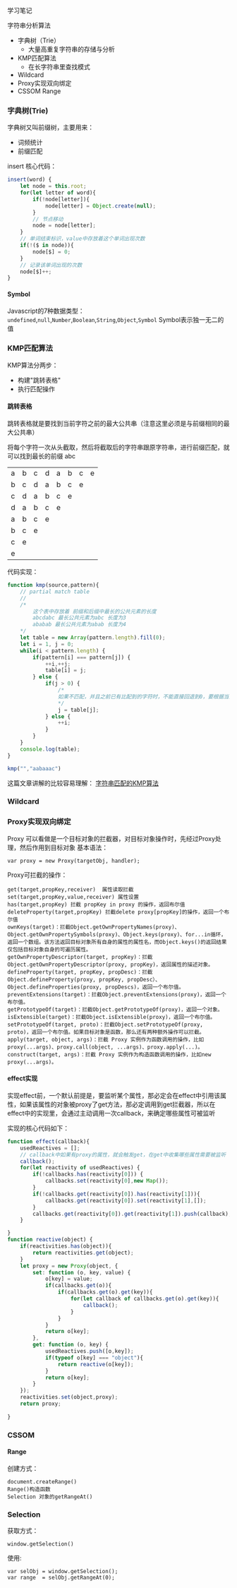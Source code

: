 学习笔记

字符串分析算法
- 字典树（Trie）
    - 大量高重复字符串的存储与分析
- KMP匹配算法
    - 在长字符串里查找模式
- Wildcard
- Proxy实现双向绑定
- CSSOM Range


### 字典树(Trie)
字典树又叫前缀树，主要用来：
- 词频统计
- 前缀匹配

insert 核心代码：
```javascript
insert(word) {
    let node = this.root;
    for(let letter of word){
        if(!node[letter]){
            node[letter] = Object.create(null);
        }
        // 节点移动
        node = node[letter];
    }
    // 单词结束标识，value中存放着这个单词出现次数
    if(!($ in node)){
        node[$] = 0;
    }
    // 记录该单词出现的次数
    node[$]++;
}
```

#### Symbol
Javascript的7种数据类型：`undefined`,`null`,`Number`,`Boolean`,`String`,`Object`,`Symbol`
Symbol表示独一无二的值

### KMP匹配算法
KMP算法分两步：
- 构建"跳转表格"
- 执行匹配操作

#### 跳转表格
跳转表格就是要找到当前字符之前的最大公共串（注意这里必须是与前缀相同的最大公共串）

将每个字符一次从头截取，然后将截取后的字符串跟原字符串，进行前缀匹配，就可以找到最长的前缀 abc

|      |      |      |     |      |     |       |      |
| ---- | ---- | ---- |---- | ---- | ---- | ---- | ---- |
|a     |b     |c     |d    |a     |b     |c     |e     |
|b     |c     |d     |a    |b     |c     |e     |      |
|c     |d     |a     |b    |c     |e     |      |      |
|d     |a     |b     |c    |e     |      |      |      |
|a     |b     |c     |e    |      |      |      |      |
|b     |c     |e     |     |      |      |      |      |
|c     |e     |      |     |      |      |      |      |
|e     |      |      |     |      |      |      |      |


代码实现：
```javascript
function kmp(source,pattern){
    // partial match table
    // 
    /* 
        这个表中存放着 前缀和后缀中最长的公共元素的长度
        abcdabc 最长公共元素为abc 长度为3
        ababab 最长公共元素为abab 长度为4
    */ 
    let table = new Array(pattern.length).fill(0);
    let i = 1, j = 0;
    while(i < pattern.length) {
        if(pattern[i] === pattern[j]) {
            ++i,++j;
            table[i] = j;
        } else {
            if(j > 0) {
                /*
                如果不匹配，并且之前已有比配到的字符时，不能直接回退到0，要根据当前j之前已有几个字符匹配，有n个字符匹配，说明字符串的前n个字符都已匹配到，只需回退到下标为n的位置即可
                */ 
                j = table[j];
            } else {
                ++i;
            }
        }
    }
    console.log(table);
}

kmp("","aabaaac")
```

这篇文章讲解的比较容易理解：
[字符串匹配的KMP算法](http://www.ruanyifeng.com/blog/2013/05/Knuth%E2%80%93Morris%E2%80%93Pratt_algorithm.html)

### Wildcard

### Proxy实现双向绑定
Proxy 可以看做是一个目标对象的拦截器，对目标对象操作时，先经过Proxy处理，然后作用到目标对象
基本语法：
```
var proxy = new Proxy(targetObj, handler);
```

Proxy可拦截的操作：
```
get(target,propKey,receiver)  属性读取拦截
set(target,propKey,value,receiver) 属性设置
has(target,propKey) 拦截 propKey in proxy 的操作，返回布尔值
deleteProperty(target,propKey) 拦截delete proxy[propKey]的操作，返回一个布尔值
ownKeys(target)：拦截Object.getOwnPropertyNames(proxy)、Object.getOwnPropertySymbols(proxy)、Object.keys(proxy)、for...in循环，返回一个数组。该方法返回目标对象所有自身的属性的属性名，而Object.keys()的返回结果仅包括目标对象自身的可遍历属性。
getOwnPropertyDescriptor(target, propKey)：拦截Object.getOwnPropertyDescriptor(proxy, propKey)，返回属性的描述对象。
defineProperty(target, propKey, propDesc)：拦截Object.defineProperty(proxy, propKey, propDesc）、Object.defineProperties(proxy, propDescs)，返回一个布尔值。
preventExtensions(target)：拦截Object.preventExtensions(proxy)，返回一个布尔值。
getPrototypeOf(target)：拦截Object.getPrototypeOf(proxy)，返回一个对象。
isExtensible(target)：拦截Object.isExtensible(proxy)，返回一个布尔值。
setPrototypeOf(target, proto)：拦截Object.setPrototypeOf(proxy, proto)，返回一个布尔值。如果目标对象是函数，那么还有两种额外操作可以拦截。
apply(target, object, args)：拦截 Proxy 实例作为函数调用的操作，比如proxy(...args)、proxy.call(object, ...args)、proxy.apply(...)。
construct(target, args)：拦截 Proxy 实例作为构造函数调用的操作，比如new proxy(...args)。
```
#### effect实现

实现effect前，一个默认前提是，要监听某个属性，那必定会在effect中引用该属性，如果该属性的对象被proxy了get方法，那必定调用到get拦截器，所以在effect中的实现里，会通过主动调用一次callback，来确定哪些属性可被监听

实现的核心代码如下：
```javascript
function effect(callback){
    usedReactives = [];
    // callback中如果有proxy的属性，就会触发get，在get中收集哪些属性需要被监听
    callback();
    for(let reactivity of usedReactives) {
        if(!callbacks.has(reactivity[0])) {
            callbacks.set(reactivity[0],new Map());
        }
        if(!callbacks.get(reactivity[0]).has(reactivity[1])){
            callbacks.get(reactivity[0]).set(reactivity[1],[]);
        }
        callbacks.get(reactivity[0]).get(reactivity[1]).push(callback);
    }

}
function reactive(object) {
    if(reactivities.has(object)){
        return reactivities.get(object);
    }
    let proxy = new Proxy(object, {
        set: function (o, key, value) {
            o[key] = value;
            if(callbacks.get(o)){
                if(callbacks.get(o).get(key)){
                    for(let callback of callbacks.get(o).get(key)){
                        callback();
                    }
                }
            }
            return o[key];
        },
        get: function (o, key) {
            usedReactives.push([o,key]);
            if(typeof o[key] === "object"){
                return reactive(o[key]);
            }
            return o[key];
        }
    });
    reactivities.set(object,proxy);
    return proxy;
    
}
```

### CSSOM
#### Range

创建方式：
```
document.createRange()
Range()构造函数
Selection 对象的getRangeAt()
```

### Selection

获取方式：
```
window.getSelection()
```

使用:
```
var selObj = window.getSelection();
var range  = selObj.getRangeAt(0);
```

